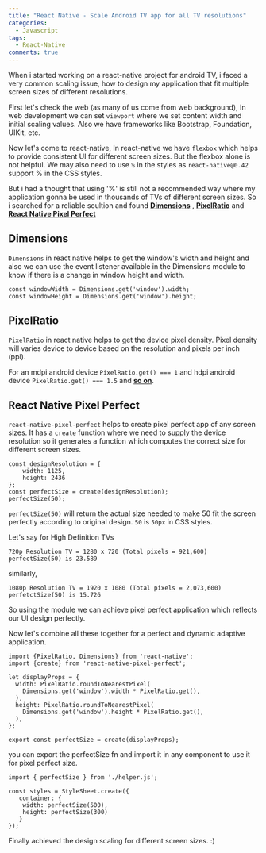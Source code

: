 ```yaml
---
title: "React Native - Scale Android TV app for all TV resolutions"
categories:
  - Javascript
tags:
  - React-Native
comments: true
---
```


When i started working on a react-native project for android TV, i faced a very common scaling issue, how to design my application
that fit multiple screen sizes of different resolutions.

First let's check the web (as many of us come from web background), In web development we can set `viewport` where we set content width
and initial scaling values. Also we have frameworks like Bootstrap, Foundation, UIKit, etc.

Now let's come to react-native, In react-native we have `flexbox` which helps to provide consistent UI for different screen sizes.
But the flexbox alone is not helpful. We may also need to use `%` in the styles as `react-native@0.42` support % in the CSS styles.

But i had a thought that using '%' is still not a recommended way where my application gonna be used in thousands of TVs of different
screen sizes. So i searched for a reliable soultion and found [**Dimensions**](https://reactnative.dev/docs/dimensions)
, [**PixelRatio**](https://reactnative.dev/docs/pixelratio) and [**React Native Pixel Perfect**](https://www.npmjs.com/package/react-native-pixel-perfect)

## Dimensions

`Dimensions` in react native helps to get the window's width and height and also we can use the event listener available in the Dimensions
module to know if there is a change in window height and width.

```
const windowWidth = Dimensions.get('window').width;
const windowHeight = Dimensions.get('window').height;
```

## PixelRatio

`PixelRatio` in react native helps to get the device pixel density. Pixel density will varies device to device based on the resolution and pixels per inch (ppi).

For an mdpi android device `PixelRatio.get() === 1` and hdpi android device `PixelRatio.get() === 1.5` and [**so on**](https://material.io/resources/devices/).

## React Native Pixel Perfect

`react-native-pixel-perfect` helps to create pixel perfect app of any screen sizes. It has a `create` function where we need to supply the device resolution so it generates a function which computes the correct size for different screen sizes.

```
const designResolution = {
    width: 1125,
    height: 2436
};
const perfectSize = create(designResolution);
perfectSize(50);
```

`perfectSize(50)` will return the actual size needed to make 50 fit the screen perfectly according to original design. `50` is `50px` in CSS styles.

Let's say for High Definition TVs

```
720p Resolution TV = 1280 x 720 (Total pixels = 921,600)
perfectSize(50) is 23.589
````

similarly,

````
1080p Resolution TV = 1920 x 1080 (Total pixels = 2,073,600)
perfetctSize(50) is 15.726
````

So using the module we can achieve pixel perfect application which reflects our UI design perfectly.

Now let's combine all these together for a perfect and dynamic adaptive application.

```
import {PixelRatio, Dimensions} from 'react-native';
import {create} from 'react-native-pixel-perfect';

let displayProps = {
  width: PixelRatio.roundToNearestPixel(
    Dimensions.get('window').width * PixelRatio.get(),
  ),
  height: PixelRatio.roundToNearestPixel(
    Dimensions.get('window').height * PixelRatio.get(),
  ),
};

export const perfectSize = create(displayProps);
```

you can export the perfectSize fn and import it in any component to use it for pixel perfect size.

```
import { perfectSize } from './helper.js';

const styles = StyleSheet.create({
   container: {
    width: perfectSize(500),
    height: perfectSize(300)
   }
});
```

Finally achieved the design scaling for different screen sizes. :)
